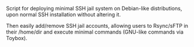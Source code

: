Script for deploying minimal SSH jail system on Debian-like distributions, upon normal SSH installation without altering it.

Then easily add/remove SSH jail accounts, allowing users to Rsync/sFTP in their /home/dir and execute minimal commands (GNU-like commands via Toybox).
